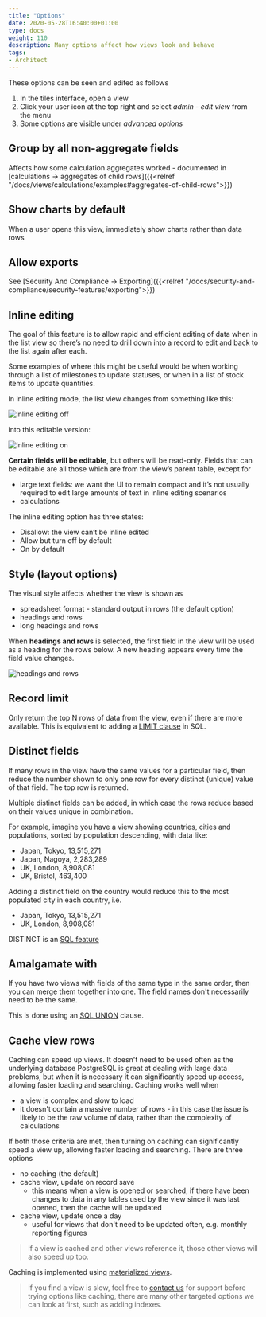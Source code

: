 ```yaml
---
title: "Options"
date: 2020-05-28T16:40:00+01:00
type: docs
weight: 110
description: Many options affect how views look and behave
tags:
- Architect
---
```

These options can be seen and edited as follows

1. In the tiles interface, open a view
2. Click your user icon at the top right and select _admin - edit view_ from the menu
3. Some options are visible under _advanced options_

## Group by all non-aggregate fields
Affects how some calculation aggregates worked - documented in [calculations -> aggregates of child rows]({{<relref "/docs/views/calculations/examples#aggregates-of-child-rows">}})

## Show charts by default
When a user opens this view, immediately show charts rather than data rows

## Allow exports
See [Security And Compliance -> Exporting]({{<relref "/docs/security-and-compliance/security-features/exporting">}})

## Inline editing
The goal of this feature is to allow rapid and efficient editing of data when in the list view so there’s no need to drill down into a record to edit and back to the list again after each.

Some examples of where this might be useful would be when working through a list of milestones to update statuses, or when in a list of stock items to update quantities.

In inline editing mode, the list view changes from something like this:

![inline editing off](/inline-editing-off.png)

into this editable version:

![inline editing on](/inline-editing-on.png)

**Certain fields will be editable**, but others will be read-only. Fields that can be editable are all those which are from the view’s parent table, except for
* large text fields: we want the UI to remain compact and it’s not usually required to edit large amounts of text in inline editing scenarios
* calculations

The inline editing option has three states:
* Disallow: the view can’t be inline edited
* Allow but turn off by default
* On by default

## Style (layout options)
The visual style affects whether the view is shown as
* spreadsheet format - standard output in rows (the default option)
* headings and rows
* long headings and rows

When **headings and rows** is selected, the first field in the view will be used as a heading for the rows below. A new heading appears every time the field value changes.

![headings and rows](/headings.png)



## Record limit
Only return the top N rows of data from the view, even if there are more available. This is equivalent to adding a [LIMIT clause](https://www.postgresql.org/docs/current/sql-select.html#SQL-LIMIT) in SQL.

## Distinct fields
If many rows in the view have the same values for a particular field, then reduce the number shown to only one row for every distinct (unique) value of that field. The top row is returned.

Multiple distinct fields can be added, in which case the rows reduce based on their values unique in combination.

For example, imagine you have a view showing countries, cities and populations, sorted by population descending, with data like:
* Japan, Tokyo, 13,515,271
* Japan, Nagoya, 2,283,289
* UK, London, 8,908,081
* UK, Bristol, 463,400

Adding a distinct field on the country would reduce this to the most populated city in each country, i.e.
* Japan, Tokyo, 13,515,271
* UK, London, 8,908,081

DISTINCT is an [SQL feature](https://www.postgresql.org/docs/current/sql-select.html#SQL-DISTINCT)

## Amalgamate with
If you have two views with fields of the same type in the same order, then you can merge them together into one. The field names don't necessarily need to be the same.

This is done using an [SQL UNION](https://www.sqltutorial.org/sql-union/) clause.

## Cache view rows
Caching can speed up views. It doesn't need to be used often as the underlying database PostgreSQL is great at dealing with large data problems, but when it is necessary it can significantly speed up access, allowing faster loading and searching. Caching works well when
* a view is complex and slow to load
* it doesn't contain a massive number of rows - in this case the issue is likely to be the raw volume of data, rather than the complexity of calculations

If both those criteria are met, then turning on caching can significantly speed a view up, allowing faster loading and searching. There are three options
* no caching (the default)
* cache view, update on record save
    - this means when a view is opened or searched, if there have been changes to data in any tables used by the view since it was last opened, then the cache will be updated
* cache view, update once a day
    - useful for views that don't need to be updated often, e.g. monthly reporting figures

> If a view is cached and other views reference it, those other views will also speed up too.

Caching is implemented using [materialized views](https://en.wikipedia.org/wiki/Materialized_view).

> If you find a view is slow, feel free to [contact us](https://agilechilli.com/contact-us/) for support before trying options like caching, there are many other targeted options we can look at first, such as adding indexes.


